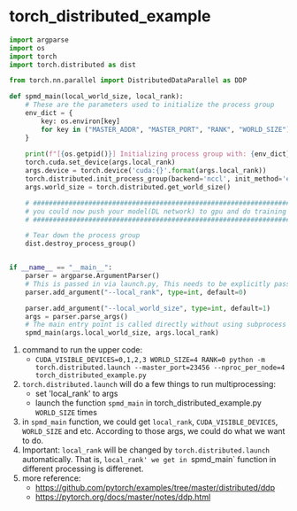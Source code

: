 # torch_distributed_example

```python
import argparse
import os
import torch
import torch.distributed as dist

from torch.nn.parallel import DistributedDataParallel as DDP

def spmd_main(local_world_size, local_rank):
    # These are the parameters used to initialize the process group
    env_dict = {
        key: os.environ[key]
        for key in ("MASTER_ADDR", "MASTER_PORT", "RANK", "WORLD_SIZE")
    }
 
    print(f"[{os.getpid()}] Initializing process group with: {env_dict}")  
    torch.cuda.set_device(args.local_rank)
    args.device = torch.device('cuda:{}'.format(args.local_rank))
    torch.distributed.init_process_group(backend='nccl', init_method='env://')
    args.world_size = torch.distributed.get_world_size()

    # ####################################################################
    # you could now push your model(DL network) to gpu and do training now
    # #####################################################################

    # Tear down the process group
    dist.destroy_process_group()


if __name__ == "__main__":
    parser = argparse.ArgumentParser()
    # This is passed in via launch.py, This needs to be explicitly passed in
    parser.add_argument("--local_rank", type=int, default=0)

    parser.add_argument("--local_world_size", type=int, default=1)
    args = parser.parse_args()
    # The main entry point is called directly without using subprocess
    spmd_main(args.local_world_size, args.local_rank)
```
1) command to run the upper code: 
    *  `CUDA_VISIBLE_DEVICES=0,1,2,3 WORLD_SIZE=4 RANK=0 python -m torch.distributed.launch --master_port=23456 --nproc_per_node=4 torch_distributed_example.py`
2) `torch.distributed.launch` will do a few things to run multiprocessing:
    + set 'local_rank' to args
    + launch the function `spmd_main` in torch_distributed_example.py `WORLD_SIZE` times
3) in `spmd_main` function, we could get `local_rank`, `CUDA_VISIBLE_DEVICES`, `WORLD_SIZE` and etc. According to those args, we could do what we want to do. 
4) Important: `local_rank` will be changed by `torch.distributed.launch` automatically. That is, `local_rank' we get in `spmd_main` function in different processing is differenet.
5) more reference:
    - https://github.com/pytorch/examples/tree/master/distributed/ddp
    - https://pytorch.org/docs/master/notes/ddp.html


